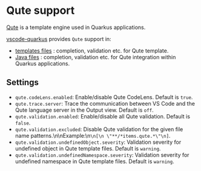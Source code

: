 # Qute support

[Qute](https://quarkus.io/guides/qute-reference) is a template engine used in Quarkus applications.

[vscode-quarkus](https://github.com/redhat-developer/vscode-quarkus) provides `Qute` support in:

 * [templates files](TemplateSupport.md#template) : completion, validation etc. for Qute template.
 * [Java files](JavaSupport.md#java-file) : completion, validation etc. for Qute integration within Quarkus applications.

 ## Settings

 * `qute.codeLens.enabled`: Enable/disable Qute CodeLens. Default is `true`.
 * `qute.trace.server`: Trace the communication between VS Code and the Qute language server in the Output view. Default is `off`.
 * `qute.validation.enabled`: Enable/disable all Qute validation. Default is `false`.
 * `qute.validation.excluded`: Disable Qute validation for the given file name patterns.\n\nExample:\n```\n[\n \"**/*items.qute.*\"\n]```.
 * `qute.validation.undefinedObject.severity`: Validation severity for undefined object in Qute template files. Default is `warning`.
 * `qute.validation.undefinedNamespace.severity`: Validation severity for undefined namespace in Qute template files. Default is `warning`.
